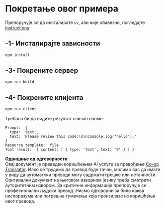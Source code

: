 <!--
CO_OP_TRANSLATOR_METADATA:
{
  "original_hash": "fae57a69c2b62cb7d92ff12da65f36c3",
  "translation_date": "2025-07-13T18:46:02+00:00",
  "source_file": "03-GettingStarted/02-client/solution/typescript/README.md",
  "language_code": "sr"
}
-->
# Покретање овог примера

Препоручује се да инсталирате `uv`, али није обавезно, погледајте [instructions](https://docs.astral.sh/uv/#highlights)

## -1- Инсталирајте зависности

```bash
npm install
```

## -3- Покрените сервер

```bash
npm run build
```

## -4- Покрените клијента

```sh
npm run client
```

Требало би да видите резултат сличан овоме:

```text
Prompt:  {
  type: 'text',
  text: 'Please review this code:\n\nconsole.log("hello");'
}
Resource template:  file
Tool result:  { content: [ { type: 'text', text: '9' } ] }
```

**Одрицање од одговорности**:  
Овај документ је преведен коришћењем AI услуге за превођење [Co-op Translator](https://github.com/Azure/co-op-translator). Иако се трудимо да превод буде тачан, молимо вас да имате у виду да аутоматски преводи могу садржати грешке или нетачности. Оригинални документ на његовом изворном језику треба сматрати ауторитетним извором. За критичне информације препоручује се професионални људски превод. Нисмо одговорни за било каква неспоразума или погрешна тумачења која произилазе из коришћења овог превода.